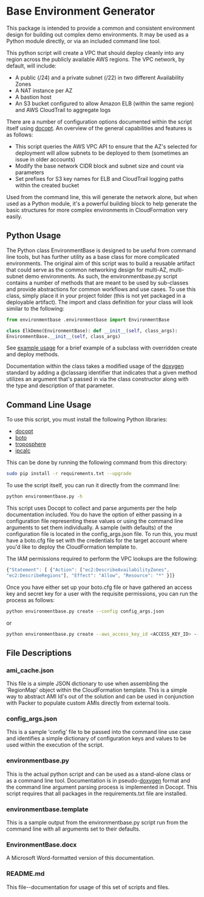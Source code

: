 # Base Environment Generator

This package is intended to provide a common and consistent environment design
for building out complex demo environments. It may be used as a Python module
directly, or via an included command line tool.

This python script will create a VPC that should deploy cleanly into any region
across the publicly available AWS regions.  The VPC network, by default, will
include:

* A public (/24) and a private subnet (/22) in two different Availability Zones
* A NAT instance per AZ
* A bastion host
* An S3 bucket configured to allow Amazon ELB (within the same region) and AWS
  CloudTrail to aggregate logs

There are a number of configuration options documented within the script itself
using [docopt](http://docopt.org). An overview of the general capabilities and
features is as follows:

* This script queries the AWS VPC API to ensure that the AZ's selected for
  deployment will allow subnets to be deployed to them (sometimes an issue in
  older accounts)
* Modify the base network CIDR block and subnet size and count via parameters
* Set prefixes for S3 key names for ELB and CloudTrail logging paths within the
  created bucket

Used from the command line, this will generate the network alone, but when used
as a Python module, it's a powerful building block to help generate the basic
structures for more complex environments in CloudFormation very easily.

## Python Usage

The Python class EnvironmentBase is designed to be useful from command line
tools, but has further utility as a base class for more complicated
environments. The original aim of this script was to build a reusable artifact
that could serve as the common networking design for multi-AZ, multi-subnet
demo environments. As such, the environmentbase.py script contains a number of
methods that are meant to be used by sub-classes and provide abstractions for
common workflows and use cases. To use this class, simply place it in your
project folder (this is not yet packaged in a deployable artifact). The import
and class definition for your class will look similar to the following:

```python
from environmentbase .environmentbase import EnvironmentBase

class ElkDemo(EnvironmentBase): def __init__(self, class_args):
EnvironmentBase.__init__(self, class_args)
```

See [example usage](docs/usage.rst) for a brief example of a subclass with overridden create and deploy methods.

Documentation within the class takes a modified usage of the
[doxygen](http://www.stack.nl/~dimitri/doxygen/manual/docblocks.html#pythonblocks)
standard by adding a @classarg identifier that indicates that a given method
utilizes an argument that's passed in via the class constructor along with the
type and description of that parameter.

## Command Line Usage

To use this script, you must install the following Python libraries:

* [docopt](http://docopt.org)
* [boto](boto.readthedocs.org/en/latest/)
* [troposphere](https://github.com/cloudtools/troposphere)
* [ipcalc](https://pypi.python.org/pypi/ipcalc/)

This can be done by running the following command from this directory:

```bash
sudo pip install -r requirements.txt --upgrade
```

To use the script itself, you can run it directly from the command line:

```bash
python environmentbase.py -h
```

This script uses Docopt to collect and parse arguments per the help
documentation included. You do have the option of either passing in
a configuration file representing these values or using the command line
arguments to set them individually. A sample (with defaults) of the
configuration file is located in the config_args.json file. To run this, you
must have a boto.cfg file set with the credentials for the target account where
you'd like to deploy the CloudFormation template to.

The IAM permissions required to perform the VPC lookups are the following:

```javascript
{"Statement": [ {"Action": ["ec2:DescribeAvailabilityZones",
"ec2:DescribeRegions"], "Effect": "Allow", "Resource": "*" }]}
```

Once you have either set up your boto.cfg file or have gathered an access key
and secret key for a user with the requisite permissions, you can run the
process as follows:

```bash
python environmentbase.py create --config config_args.json
```

or

```bash
python environmentbase.py create --aws_access_key_id <ACCESS_KEY_ID> --aws_secret_access_key <SECRET_ACCESS_KEY>
```

## File Descriptions

### ami_cache.json

This file is a simple JSON dictionary to use when assembling the 'RegionMap'
object within the CloudFormation template. This is a simple way to abstract AMI
Id's out of the solution and can be used in conjunction with Packer to populate
custom AMIs directly from external tools.

### config_args.json

This is a sample 'config' file to be passed into the command line use case and
identifies a simple dictionary of configuration keys and values to be used
within the execution of the script.

### environmentbase.py

This is the actual python script and can be used as a stand-alone class or as
a command line tool. Documentation is in
pseudo-[doxygen](http://www.stack.nl/~dimitri/doxygen/manual/docblocks.html#pythonblocks)
format and the command line argument parsing process is implemented in Docopt.
This script requires that all packages in the requirements.txt file are
installed.

### environmentbase.template

This is a sample output from the environmentbase.py script run from the command
line with all arguments set to their defaults.

### EnvironmentBase.docx

A Microsoft Word-formatted version of this documentation.

### README.md

This file--documentation for usage of this set of scripts and files.

